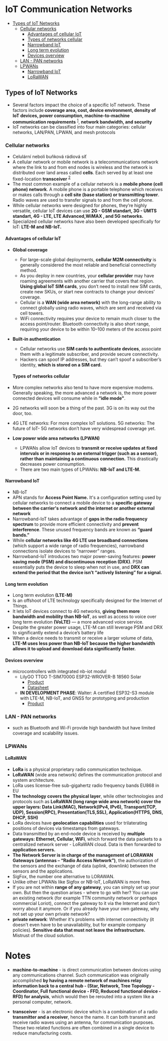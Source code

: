 # IoT Communication Networks

- [Types of IoT Networks](#types-of-iot-networks)
  - [Cellular networks](#cellular-networks)
    - [Advantages of cellular IoT](#advantages-of-cellular-iot)
    - [Types of networks cellular](#types-of-networks-cellular)
    - [Narrowband IoT](#narrowband-iot) 
    - [Long term evolution](#long-term-evolution)
    - [Devices overview](#devices-overview)
  - [LAN - PAN networks](#lan-pan-networks)
  - [LPWANs](#lpwans)
    - [Narrowband IoT](#narrowband-iot)
    - [LoRaWAN](#lorawan)


## Types of IoT Networks
- Several factors impact the choice of a specific IoT network. These factors include **coverage area, cost, device environment, density of IoT devices, power consumption, machine-to-machine communication requirements** <sup>[1](#notes)</sup>, **network bandwidth, and security**
- IoT networks can be classified into four main categories: cellular networks, LAN/PAN, LPWAN, and mesh protocols

### Cellular networks
- Celulární neboli buňková rádiová síť 
- A cellular network or mobile network is a telecommunications network where the link to and from end nodes is wireless and the network is distributed over land areas called **cells**. Each served by at least one fixed-location **transceiver** <sup>[2](#notes)</sup>
- The most common example of a cellular network is a **mobile phone (cell phone) network**. A mobile phone is a portable telephone which receives or makes calls through a **cell site (base station) or transmitting tower**. Radio waves are used to transfer signals to and from the cell phone.
- While cellular networks were designed for phones, they’re highly versatile, cellular IoT devices can use **2G - GSM standart, 3G - UMTS standart, 4G - LTE, LTE Advanced,WiMAX , and 5G networks.**
- Specialized cellular networks have also been developed specifically for IoT: **LTE-M and NB-IoT.**

#### Advantages of cellular IoT
- **Global coverage**
  - For large-scale global deployments, **cellular M2M connectivity** is generally considered the most reliable and beneficial connectivity method.
  - As you deploy in new countries, your **cellular provider** may have roaming agreements with another carrier that covers that region. **Using global IoT SIM cards**, you don’t need to install new SIM cards, create new SKUs, or start new contracts to change your devices’ coverage.
  - Cellular is a **WAN (wide area network)** with the long-range ability to connect globally using radio waves, which are sent and received via cell towers.
  -  WiFi connectivity requires your device to remain much closer to the access point/router. Bluetooth connectivity is also short range, requiring your device to be within 10–100 meters of the access point
- **Built-in authentication**
  - Cellular networks use **SIM cards to authenticate devices**, associate them with a legitimate subscriber, and provide secure connectivity.
  - Hackers can spoof IP addresses, but they can’t spoof a subscriber’s identity, **which is stored on a SIM card.**
 
  #### Types of networks cellular
- More complex networks also tend to have more expensive modems. Generally speaking, the more advanced a network is, the more power connected devices will consume while in **“idle mode"**.
- 2G networks will soon be a thing of the past. 3G is on its way out the door, too.
- 4G LTE networks: For more complex IoT solutions. 5G networks: The future of IoT- 5G networks don’t have very widespread coverage yet.
- **Low power wide area networks (LPWAN)**
  - LPWANs allow IoT devices to **transmit or receive updates at fixed intervals or in response to an external trigger (such as a sensor)**, **rather than maintaining a continuous connection.** This drastically decreases power consumption.
  - There are two main types of LPWANs: **NB-IoT and LTE-M.**

#### Narrowband IoT
- NB-IoT
- APN stands for **Access Point Name.** It's a configuration setting used by cellular networks to connect a mobile device to a **specific gateway between the carrier's network and the internet or another external network**
- Narrowband-IoT takes advantage of **gaps in the radio frequency spectrum** to provide more efficient connectivity and **prevent interference**. These unused frequency bands are known as **“guard bands.”**
- While **cellular networks like 4G LTE use broadband connections** (which support a wide range of radio frequencies), narrowband connections isolate devices to “narrower” ranges.
- Narrowband-IoT introduces two major power-saving features: **power saving mode (PSM) and discontinuous reception (DRX)**. PSM essentially puts the device to sleep when not in use, and **DRX can extend the period that the device isn’t “actively listening” for a signal.**  

#### Long term evolution
- Long term evolution **(LTE-M)**
-  Is an offshoot of LTE technology specifically designed for the Internet of Things.
-  It lets IoT devices connect to 4G networks, **giving them more bandwidth and mobility than NB-IoT**, as well as access to voice over long term evolution **(VoLTE)** — a more advanced voice service.
- Despite the greater power usage, LTE-M can still leverage PSM and DRX to significantly extend a device’s battery life
- When a device needs to transmit or receive a larger volume of data, **LTE-M uses less power than NB-IoT because the higher bandwidth allows it to upload and download data significantly faster.**



#### Devices overview
- microcontrollers with integrated nb-iot modul
  - LilyGO TTGO T-SIM7000G ESP32-WROVER-B 18560 Solar
    - [Product](https://pt.aliexpress.com/item/4000542688096.html)
    - [Datasheet](https://github.com/Xinyuan-LilyGO/LilyGO-T-SIM7000G)
  - **IN DEVELOPMENT PHASE**: Walter: A certified ESP32-S3 module with LTE-M, NB-IoT, and GNSS for prototyping and production
    - [Product](https://www.crowdsupply.com/dptechnics/walter#products)
  
### LAN - PAN networks
- such as Bluetooth and Wi-Fi provide high bandwidth but have limited coverage and scalability issues.

### LPWANs
#### LoRaWAN
-  **LoRa** is a physical proprietary radio communication technique.
-  **LoRaWAN** (wide area network) defines the communication protocol and system architecture.
- LoRa uses license-free sub-gigahertz radio frequency bands EU868 in EU
- **The technology covers the physical layer**, while other technologies and protocols such as **LoRaWAN (long range wide area network) cover the upper layers: Data Link(MAC), Network(IPv4, IPv6), Transport(TCP, UDP), Session(RPC), Presentation(TLS,SSL), Application(HTTPS, DNS, DHCP, SSH)** 
- LoRa devices have **geolocation capabilities** used for trilaterating positions of devices via timestamps from gateways.
- Data transmitted by an end-node device is received by **multiple gateways: Ethernet, Cellular, WiFi**, which forward the data packets to a centralized network server - LoRaWAN cloud. Data is then forwarded to **application servers.**
- **The Network Server is in charge of the management of LORAWAN Gateways (antennas – “Radio Access Network”)**, the authorization of the sensors and the exchange of data (uplink, downlink) between the sensors and the applications.
- SigFox, the number one alternative to LORAWAN.
- Unlike other LPWANs like Sigfox or NB-IoT, LoRaWAN is more free.
- If you are not within **range of any gateway**, you can simply set up your own. But then the question arises - where to go with her? You can use an existing network (for example TTN community network or perhaps commercial Loriot), connect the gateway to it via the Internet and don't worry about it anymore. Or if you already have your own gateway, why not set up your own private network?
- **private network**: Whether it's problems with internet connectivity (it doesn't even have to be unavailability, but for example company policies). **Sensitive data that must not leave the infrastructure.** Mistrust of the cloud solution.
       

# Notes
- **machine-to-machine** -  is direct communication between devices using any communications channel. Such communication was originally accomplished **by having a remote network of machines relay information back to a central hub - (Star, Network, Tree Topology - Coordinator, Full functional device - FFD, Reduced functional device - RFD) for analysis**, which would then be rerouted into a system like a personal computer, network.
   
- **transceiver** -  is an electronic device which is a combination of a radio **transmitter and a receiver**, hence the name. It can both transmit and receive radio waves using an antenna, for communication purposes. These two related functions are often combined in a single device to reduce manufacturing costs. 

